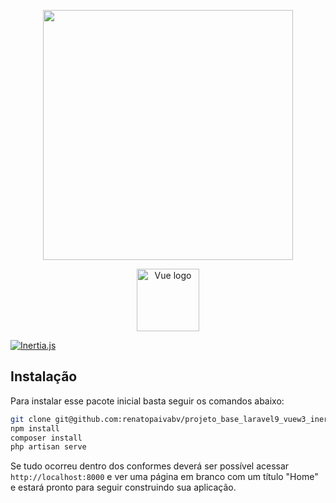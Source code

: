 <p align="center"><a href="https://laravel.com" target="_blank"><img src="https://raw.githubusercontent.com/laravel/art/master/logo-lockup/5%20SVG/2%20CMYK/1%20Full%20Color/laravel-logolockup-cmyk-red.svg" width="400"></a></p>

<p align="center"><a href="https://vuejs.org" target="_blank" rel="noopener noreferrer"><img width="100" src="https://vuejs.org/images/logo.png" alt="Vue logo"></a></p>

[![Inertia.js](https://raw.githubusercontent.com/inertiajs/inertia/master/.github/LOGO.png)](https://inertiajs.com/)

## Instalação

Para instalar esse pacote inicial basta seguir os comandos abaixo:

```sh
git clone git@github.com:renatopaivabv/projeto_base_laravel9_vuew3_inertia.git
npm install
composer install
php artisan serve
```

Se tudo ocorreu dentro dos conformes deverá ser possível acessar `http://localhost:8000` e ver uma página em branco com um título "Home" e estará pronto para seguir construindo sua aplicação.
